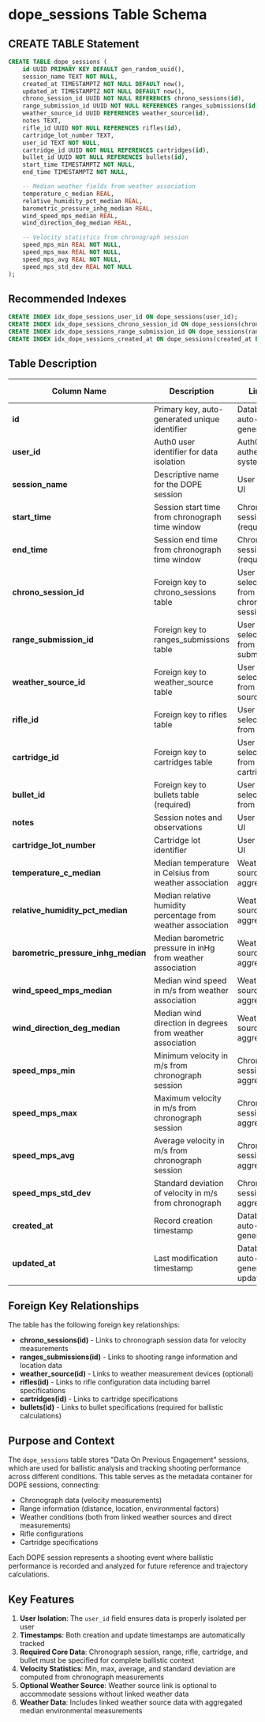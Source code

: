 # dope_sessions Table Schema

## CREATE TABLE Statement

```sql
CREATE TABLE dope_sessions (
    id UUID PRIMARY KEY DEFAULT gen_random_uuid(),
    session_name TEXT NOT NULL,
    created_at TIMESTAMPTZ NOT NULL DEFAULT now(),
    updated_at TIMESTAMPTZ NOT NULL DEFAULT now(),
    chrono_session_id UUID NOT NULL REFERENCES chrono_sessions(id),
    range_submission_id UUID NOT NULL REFERENCES ranges_submissions(id),
    weather_source_id UUID REFERENCES weather_source(id),
    notes TEXT,
    rifle_id UUID NOT NULL REFERENCES rifles(id),
    cartridge_lot_number TEXT,
    user_id TEXT NOT NULL,
    cartridge_id UUID NOT NULL REFERENCES cartridges(id),
    bullet_id UUID NOT NULL REFERENCES bullets(id),
    start_time TIMESTAMPTZ NOT NULL,
    end_time TIMESTAMPTZ NOT NULL,

    -- Median weather fields from weather association
    temperature_c_median REAL,
    relative_humidity_pct_median REAL,
    barometric_pressure_inhg_median REAL,
    wind_speed_mps_median REAL,
    wind_direction_deg_median REAL,

    -- Velocity statistics from chronograph session
    speed_mps_min REAL NOT NULL,
    speed_mps_max REAL NOT NULL,
    speed_mps_avg REAL NOT NULL,
    speed_mps_std_dev REAL NOT NULL
);
```

## Recommended Indexes

```sql
CREATE INDEX idx_dope_sessions_user_id ON dope_sessions(user_id);
CREATE INDEX idx_dope_sessions_chrono_session_id ON dope_sessions(chrono_session_id);
CREATE INDEX idx_dope_sessions_range_submission_id ON dope_sessions(range_submission_id);
CREATE INDEX idx_dope_sessions_created_at ON dope_sessions(created_at DESC);
```

## Table Description

| Column Name                         | Description                                                  | Lineage                                  | Data Type                | Nullable | Default           |
|-------------------------------------|--------------------------------------------------------------|------------------------------------------|--------------------------|----------|-------------------|
| **id**                              | Primary key, auto-generated unique identifier                | Database auto-generated                  | uuid                     | NO       | gen_random_uuid() |
| **user_id**                         | Auth0 user identifier for data isolation                     | Auth0 authentication system              | text                     | NO       | -                 |
| **session_name**                    | Descriptive name for the DOPE session                        | User input via UI                        | text                     | NO       | -                 |
| **start_time**                      | Session start time from chronograph time window              | Chronograph session data (required)      | timestamp with time zone | NO       | -                 |
| **end_time**                        | Session end time from chronograph time window                | Chronograph session data (required)      | timestamp with time zone | NO       | -                 |
| **chrono_session_id**               | Foreign key to chrono_sessions table                         | User selection from chronograph sessions | uuid                     | NO       | -                 |
| **range_submission_id**             | Foreign key to ranges_submissions table                      | User selection from range submissions    | uuid                     | NO       | -                 |
| **weather_source_id**               | Foreign key to weather_source table                          | User selection from weather sources      | uuid                     | YES      | -                 |
| **rifle_id**                        | Foreign key to rifles table                                  | User selection from rifles               | uuid                     | NO       | -                 |
| **cartridge_id**                    | Foreign key to cartridges table                              | User selection from cartridges           | uuid                     | NO       | -                 |
| **bullet_id**                       | Foreign key to bullets table (required)                      | User selection from bullets              | uuid                     | NO       | -                 |
| **notes**                           | Session notes and observations                               | User input via UI                        | text                     | YES      | -                 |
| **cartridge_lot_number**            | Cartridge lot identifier                                     | User input via UI                        | text                     | YES      | -                 |
| **temperature_c_median**            | Median temperature in Celsius from weather association       | Weather source aggregation               | real                     | YES      | -                 |
| **relative_humidity_pct_median**    | Median relative humidity percentage from weather association | Weather source aggregation               | real                     | YES      | -                 |
| **barometric_pressure_inhg_median** | Median barometric pressure in inHg from weather association  | Weather source aggregation               | real                     | YES      | -                 |
| **wind_speed_mps_median**           | Median wind speed in m/s from weather association            | Weather source aggregation               | real                     | YES      | -                 |
| **wind_direction_deg_median**       | Median wind direction in degrees from weather association    | Weather source aggregation               | real                     | YES      | -                 |
| **speed_mps_min**                   | Minimum velocity in m/s from chronograph session             | Chronograph session aggregation          | real                     | NO       | -                 |
| **speed_mps_max**                   | Maximum velocity in m/s from chronograph session             | Chronograph session aggregation          | real                     | NO       | -                 |
| **speed_mps_avg**                   | Average velocity in m/s from chronograph session             | Chronograph session aggregation          | real                     | NO       | -                 |
| **speed_mps_std_dev**               | Standard deviation of velocity in m/s from chronograph       | Chronograph session aggregation          | real                     | NO       | -                 |
| **created_at**                      | Record creation timestamp                                    | Database auto-generated                  | timestamp with time zone | NO       | now()             |
| **updated_at**                      | Last modification timestamp                                  | Database auto-generated on updates       | timestamp with time zone | NO       | now()             |

## Foreign Key Relationships

The table has the following foreign key relationships:

- **chrono_sessions(id)** - Links to chronograph session data for velocity measurements
- **ranges_submissions(id)** - Links to shooting range information and location data
- **weather_source(id)** - Links to weather measurement devices (optional)
- **rifles(id)** - Links to rifle configuration data including barrel specifications
- **cartridges(id)** - Links to cartridge specifications
- **bullets(id)** - Links to bullet specifications (required for ballistic calculations)

## Purpose and Context

The `dope_sessions` table stores "Data On Previous Engagement" sessions, which are used for ballistic analysis and tracking shooting performance across different conditions. This table serves as the metadata container for DOPE sessions, connecting:

- Chronograph data (velocity measurements)
- Range information (distance, location, environmental factors)
- Weather conditions (both from linked weather sources and direct measurements)
- Rifle configurations
- Cartridge specifications

Each DOPE session represents a shooting event where ballistic performance is recorded and analyzed for future reference and trajectory calculations.

## Key Features

1. **User Isolation**: The `user_id` field ensures data is properly isolated per user
2. **Timestamps**: Both creation and update timestamps are automatically tracked
3. **Required Core Data**: Chronograph session, range, rifle, cartridge, and bullet must be specified for complete ballistic context
4. **Velocity Statistics**: Min, max, average, and standard deviation are computed from chronograph measurements
5. **Optional Weather Source**: Weather source link is optional to accommodate sessions without linked weather data
6. **Weather Data**: Includes linked weather source data with aggregated median environmental measurements